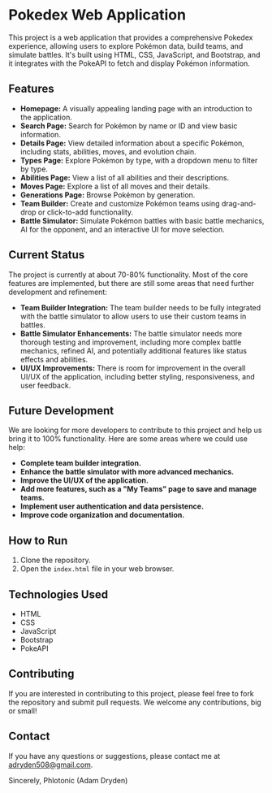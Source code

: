 # Pokedex Web Application

This project is a web application that provides a comprehensive Pokedex experience, allowing users to explore Pokémon data, build teams, and simulate battles. It's built using HTML, CSS, JavaScript, and Bootstrap, and it integrates with the PokeAPI to fetch and display Pokémon information.

## Features

*   **Homepage:** A visually appealing landing page with an introduction to the application.
*   **Search Page:** Search for Pokémon by name or ID and view basic information.
*   **Details Page:** View detailed information about a specific Pokémon, including stats, abilities, moves, and evolution chain.
*   **Types Page:** Explore Pokémon by type, with a dropdown menu to filter by type.
*   **Abilities Page:** View a list of all abilities and their descriptions.
*   **Moves Page:** Explore a list of all moves and their details.
*   **Generations Page:** Browse Pokémon by generation.
*   **Team Builder:** Create and customize Pokémon teams using drag-and-drop or click-to-add functionality.
*   **Battle Simulator:** Simulate Pokémon battles with basic battle mechanics, AI for the opponent, and an interactive UI for move selection.

## Current Status

The project is currently at about 70-80% functionality. Most of the core features are implemented, but there are still some areas that need further development and refinement:

*   **Team Builder Integration:** The team builder needs to be fully integrated with the battle simulator to allow users to use their custom teams in battles.
*   **Battle Simulator Enhancements:** The battle simulator needs more thorough testing and improvement, including more complex battle mechanics, refined AI, and potentially additional features like status effects and abilities.
*   **UI/UX Improvements:** There is room for improvement in the overall UI/UX of the application, including better styling, responsiveness, and user feedback.

## Future Development

We are looking for more developers to contribute to this project and help us bring it to 100% functionality. Here are some areas where we could use help:

*   **Complete team builder integration.**
*   **Enhance the battle simulator with more advanced mechanics.**
*   **Improve the UI/UX of the application.**
*   **Add more features, such as a "My Teams" page to save and manage teams.**
*   **Implement user authentication and data persistence.**
*   **Improve code organization and documentation.**

## How to Run

1.  Clone the repository.
2.  Open the `index.html` file in your web browser.

## Technologies Used

*   HTML
*   CSS
*   JavaScript
*   Bootstrap
*   PokeAPI

## Contributing

If you are interested in contributing to this project, please feel free to fork the repository and submit pull requests. We welcome any contributions, big or small!

## Contact

If you have any questions or suggestions, please contact me at adryden508@gmail.com.

Sincerely, Phlotonic (Adam Dryden)
